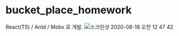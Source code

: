 # bucket_place_homework

React(TS) / Antd / Mobx 로 개발.
![스크린샷 2020-08-18 오전 12 47 42](https://user-images.githubusercontent.com/17538535/90415729-79e25080-e0ec-11ea-9310-c9771c2a1603.png)

